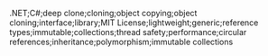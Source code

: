 .NET;C#;deep clone;cloning;object copying;object cloning;interface;library;MIT License;lightweight;generic;reference types;immutable;collections;thread safety;performance;circular references;inheritance;polymorphism;immutable collections
